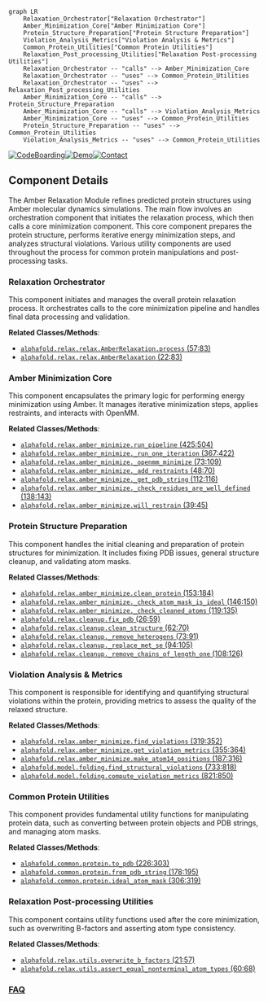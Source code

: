 ```mermaid
graph LR
    Relaxation_Orchestrator["Relaxation Orchestrator"]
    Amber_Minimization_Core["Amber Minimization Core"]
    Protein_Structure_Preparation["Protein Structure Preparation"]
    Violation_Analysis_Metrics["Violation Analysis & Metrics"]
    Common_Protein_Utilities["Common Protein Utilities"]
    Relaxation_Post_processing_Utilities["Relaxation Post-processing Utilities"]
    Relaxation_Orchestrator -- "calls" --> Amber_Minimization_Core
    Relaxation_Orchestrator -- "uses" --> Common_Protein_Utilities
    Relaxation_Orchestrator -- "uses" --> Relaxation_Post_processing_Utilities
    Amber_Minimization_Core -- "calls" --> Protein_Structure_Preparation
    Amber_Minimization_Core -- "calls" --> Violation_Analysis_Metrics
    Amber_Minimization_Core -- "uses" --> Common_Protein_Utilities
    Protein_Structure_Preparation -- "uses" --> Common_Protein_Utilities
    Violation_Analysis_Metrics -- "uses" --> Common_Protein_Utilities
```
[![CodeBoarding](https://img.shields.io/badge/Generated%20by-CodeBoarding-9cf?style=flat-square)](https://github.com/CodeBoarding/CodeBoarding)[![Demo](https://img.shields.io/badge/Try%20our-Demo-blue?style=flat-square)](https://www.codeboarding.org/demo)[![Contact](https://img.shields.io/badge/Contact%20us%20-%20contact@codeboarding.org-lightgrey?style=flat-square)](mailto:contact@codeboarding.org)

## Component Details

The Amber Relaxation Module refines predicted protein structures using Amber molecular dynamics simulations. The main flow involves an orchestration component that initiates the relaxation process, which then calls a core minimization component. This core component prepares the protein structure, performs iterative energy minimization steps, and analyzes structural violations. Various utility components are used throughout the process for common protein manipulations and post-processing tasks.

### Relaxation Orchestrator
This component initiates and manages the overall protein relaxation process. It orchestrates calls to the core minimization pipeline and handles final data processing and validation.


**Related Classes/Methods**:

- <a href="https://github.com/google-deepmind/alphafold/blob/master/alphafold/relax/relax.py#L57-L83" target="_blank" rel="noopener noreferrer">`alphafold.relax.relax.AmberRelaxation.process` (57:83)</a>
- <a href="https://github.com/google-deepmind/alphafold/blob/master/alphafold/relax/relax.py#L22-L83" target="_blank" rel="noopener noreferrer">`alphafold.relax.relax.AmberRelaxation` (22:83)</a>


### Amber Minimization Core
This component encapsulates the primary logic for performing energy minimization using Amber. It manages iterative minimization steps, applies restraints, and interacts with OpenMM.


**Related Classes/Methods**:

- <a href="https://github.com/google-deepmind/alphafold/blob/master/alphafold/relax/amber_minimize.py#L425-L504" target="_blank" rel="noopener noreferrer">`alphafold.relax.amber_minimize.run_pipeline` (425:504)</a>
- <a href="https://github.com/google-deepmind/alphafold/blob/master/alphafold/relax/amber_minimize.py#L367-L422" target="_blank" rel="noopener noreferrer">`alphafold.relax.amber_minimize._run_one_iteration` (367:422)</a>
- <a href="https://github.com/google-deepmind/alphafold/blob/master/alphafold/relax/amber_minimize.py#L73-L109" target="_blank" rel="noopener noreferrer">`alphafold.relax.amber_minimize._openmm_minimize` (73:109)</a>
- <a href="https://github.com/google-deepmind/alphafold/blob/master/alphafold/relax/amber_minimize.py#L48-L70" target="_blank" rel="noopener noreferrer">`alphafold.relax.amber_minimize._add_restraints` (48:70)</a>
- <a href="https://github.com/google-deepmind/alphafold/blob/master/alphafold/relax/amber_minimize.py#L112-L116" target="_blank" rel="noopener noreferrer">`alphafold.relax.amber_minimize._get_pdb_string` (112:116)</a>
- <a href="https://github.com/google-deepmind/alphafold/blob/master/alphafold/relax/amber_minimize.py#L138-L143" target="_blank" rel="noopener noreferrer">`alphafold.relax.amber_minimize._check_residues_are_well_defined` (138:143)</a>
- <a href="https://github.com/google-deepmind/alphafold/blob/master/alphafold/relax/amber_minimize.py#L39-L45" target="_blank" rel="noopener noreferrer">`alphafold.relax.amber_minimize.will_restrain` (39:45)</a>


### Protein Structure Preparation
This component handles the initial cleaning and preparation of protein structures for minimization. It includes fixing PDB issues, general structure cleanup, and validating atom masks.


**Related Classes/Methods**:

- <a href="https://github.com/google-deepmind/alphafold/blob/master/alphafold/relax/amber_minimize.py#L153-L184" target="_blank" rel="noopener noreferrer">`alphafold.relax.amber_minimize.clean_protein` (153:184)</a>
- <a href="https://github.com/google-deepmind/alphafold/blob/master/alphafold/relax/amber_minimize.py#L146-L150" target="_blank" rel="noopener noreferrer">`alphafold.relax.amber_minimize._check_atom_mask_is_ideal` (146:150)</a>
- <a href="https://github.com/google-deepmind/alphafold/blob/master/alphafold/relax/amber_minimize.py#L119-L135" target="_blank" rel="noopener noreferrer">`alphafold.relax.amber_minimize._check_cleaned_atoms` (119:135)</a>
- <a href="https://github.com/google-deepmind/alphafold/blob/master/alphafold/relax/cleanup.py#L26-L59" target="_blank" rel="noopener noreferrer">`alphafold.relax.cleanup.fix_pdb` (26:59)</a>
- <a href="https://github.com/google-deepmind/alphafold/blob/master/alphafold/relax/cleanup.py#L62-L70" target="_blank" rel="noopener noreferrer">`alphafold.relax.cleanup.clean_structure` (62:70)</a>
- <a href="https://github.com/google-deepmind/alphafold/blob/master/alphafold/relax/cleanup.py#L73-L91" target="_blank" rel="noopener noreferrer">`alphafold.relax.cleanup._remove_heterogens` (73:91)</a>
- <a href="https://github.com/google-deepmind/alphafold/blob/master/alphafold/relax/cleanup.py#L94-L105" target="_blank" rel="noopener noreferrer">`alphafold.relax.cleanup._replace_met_se` (94:105)</a>
- <a href="https://github.com/google-deepmind/alphafold/blob/master/alphafold/relax/cleanup.py#L108-L126" target="_blank" rel="noopener noreferrer">`alphafold.relax.cleanup._remove_chains_of_length_one` (108:126)</a>


### Violation Analysis & Metrics
This component is responsible for identifying and quantifying structural violations within the protein, providing metrics to assess the quality of the relaxed structure.


**Related Classes/Methods**:

- <a href="https://github.com/google-deepmind/alphafold/blob/master/alphafold/relax/amber_minimize.py#L319-L352" target="_blank" rel="noopener noreferrer">`alphafold.relax.amber_minimize.find_violations` (319:352)</a>
- <a href="https://github.com/google-deepmind/alphafold/blob/master/alphafold/relax/amber_minimize.py#L355-L364" target="_blank" rel="noopener noreferrer">`alphafold.relax.amber_minimize.get_violation_metrics` (355:364)</a>
- <a href="https://github.com/google-deepmind/alphafold/blob/master/alphafold/relax/amber_minimize.py#L187-L316" target="_blank" rel="noopener noreferrer">`alphafold.relax.amber_minimize.make_atom14_positions` (187:316)</a>
- <a href="https://github.com/google-deepmind/alphafold/blob/master/alphafold/model/folding.py#L733-L818" target="_blank" rel="noopener noreferrer">`alphafold.model.folding.find_structural_violations` (733:818)</a>
- <a href="https://github.com/google-deepmind/alphafold/blob/master/alphafold/model/folding.py#L821-L850" target="_blank" rel="noopener noreferrer">`alphafold.model.folding.compute_violation_metrics` (821:850)</a>


### Common Protein Utilities
This component provides fundamental utility functions for manipulating protein data, such as converting between protein objects and PDB strings, and managing atom masks.


**Related Classes/Methods**:

- <a href="https://github.com/google-deepmind/alphafold/blob/master/alphafold/common/protein.py#L226-L303" target="_blank" rel="noopener noreferrer">`alphafold.common.protein.to_pdb` (226:303)</a>
- <a href="https://github.com/google-deepmind/alphafold/blob/master/alphafold/common/protein.py#L178-L195" target="_blank" rel="noopener noreferrer">`alphafold.common.protein.from_pdb_string` (178:195)</a>
- <a href="https://github.com/google-deepmind/alphafold/blob/master/alphafold/common/protein.py#L306-L319" target="_blank" rel="noopener noreferrer">`alphafold.common.protein.ideal_atom_mask` (306:319)</a>


### Relaxation Post-processing Utilities
This component contains utility functions used after the core minimization, such as overwriting B-factors and asserting atom type consistency.


**Related Classes/Methods**:

- <a href="https://github.com/google-deepmind/alphafold/blob/master/alphafold/relax/utils.py#L21-L57" target="_blank" rel="noopener noreferrer">`alphafold.relax.utils.overwrite_b_factors` (21:57)</a>
- <a href="https://github.com/google-deepmind/alphafold/blob/master/alphafold/relax/utils.py#L60-L68" target="_blank" rel="noopener noreferrer">`alphafold.relax.utils.assert_equal_nonterminal_atom_types` (60:68)</a>




### [FAQ](https://github.com/CodeBoarding/GeneratedOnBoardings/tree/main?tab=readme-ov-file#faq)